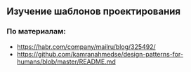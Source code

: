 ## Изучение шаблонов проектирования

### По материалам:
- https://habr.com/company/mailru/blog/325492/
- https://github.com/kamranahmedse/design-patterns-for-humans/blob/master/README.md